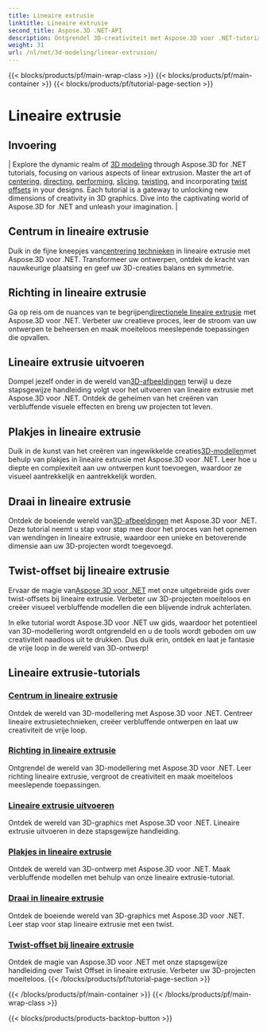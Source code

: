 ```yaml
---
title: Lineaire extrusie
linktitle: Lineaire extrusie
second_title: Aspose.3D .NET-API
description: Ontgrendel 3D-creativiteit met Aspose.3D voor .NET-tutorials. Beheers lineaire extrusietechnieken, verbeter ontwerpen en breng uw projecten moeiteloos naar een hoger niveau.
weight: 31
url: /nl/net/3d-modeling/linear-extrusion/
---
```


{{< blocks/products/pf/main-wrap-class >}}
{{< blocks/products/pf/main-container >}}
{{< blocks/products/pf/tutorial-page-section >}}

# Lineaire extrusie

## Invoering
| Explore the dynamic realm of [3D modeling](./center-in-linear-extrusion/) through Aspose.3D for .NET tutorials, focusing on various aspects of linear extrusion. Master the art of [centering](./center-in-linear-extrusion/), [directing](./direction-in-linear-extrusion/), [performing](./performing-linear-extrusion/), [slicing](./slices-in-linear-extrusion/), [twisting](./twist-in-linear-extrusion/), and incorporating [twist offsets](./twist-offset-in-linear-extrusion/) in your designs. Each tutorial is a gateway to unlocking new dimensions of creativity in 3D graphics. Dive into the captivating world of Aspose.3D for .NET and unleash your imagination. |

## Centrum in lineaire extrusie
 Duik in de fijne kneepjes van[centrering technieken](./center-in-linear-extrusion/) in lineaire extrusie met Aspose.3D voor .NET. Transformeer uw ontwerpen, ontdek de kracht van nauwkeurige plaatsing en geef uw 3D-creaties balans en symmetrie.

## Richting in lineaire extrusie
 Ga op reis om de nuances van te begrijpen[directionele lineaire extrusie](./direction-in-linear-extrusion/) met Aspose.3D voor .NET. Verbeter uw creatieve proces, leer de stroom van uw ontwerpen te beheersen en maak moeiteloos meeslepende toepassingen die opvallen.

## Lineaire extrusie uitvoeren
 Dompel jezelf onder in de wereld van[3D-afbeeldingen](./performing-linear-extrusion/) terwijl u deze stapsgewijze handleiding volgt voor het uitvoeren van lineaire extrusie met Aspose.3D voor .NET. Ontdek de geheimen van het creëren van verbluffende visuele effecten en breng uw projecten tot leven.

## Plakjes in lineaire extrusie
 Duik in de kunst van het creëren van ingewikkelde creaties[3D-modellen](./slices-in-linear-extrusion/)met behulp van plakjes in lineaire extrusie met Aspose.3D voor .NET. Leer hoe u diepte en complexiteit aan uw ontwerpen kunt toevoegen, waardoor ze visueel aantrekkelijk en aantrekkelijk worden.

## Draai in lineaire extrusie
 Ontdek de boeiende wereld van[3D-afbeeldingen](./twist-in-linear-extrusion/) met Aspose.3D voor .NET. Deze tutorial neemt u stap voor stap mee door het proces van het opnemen van wendingen in lineaire extrusie, waardoor een unieke en betoverende dimensie aan uw 3D-projecten wordt toegevoegd.

## Twist-offset bij lineaire extrusie
 Ervaar de magie van[Aspose.3D voor .NET](./twist-offset-in-linear-extrusion/) met onze uitgebreide gids over twist-offsets bij lineaire extrusie. Verbeter uw 3D-projecten moeiteloos en creëer visueel verbluffende modellen die een blijvende indruk achterlaten.

In elke tutorial wordt Aspose.3D voor .NET uw gids, waardoor het potentieel van 3D-modellering wordt ontgrendeld en u de tools wordt geboden om uw creativiteit naadloos uit te drukken. Dus duik erin, ontdek en laat je fantasie de vrije loop in de wereld van 3D-ontwerp!
## Lineaire extrusie-tutorials
### [Centrum in lineaire extrusie](./center-in-linear-extrusion/)
Ontdek de wereld van 3D-modellering met Aspose.3D voor .NET. Centreer lineaire extrusietechnieken, creëer verbluffende ontwerpen en laat uw creativiteit de vrije loop.
### [Richting in lineaire extrusie](./direction-in-linear-extrusion/)
Ontgrendel de wereld van 3D-modellering met Aspose.3D voor .NET. Leer richting lineaire extrusie, vergroot de creativiteit en maak moeiteloos meeslepende toepassingen.
### [Lineaire extrusie uitvoeren](./performing-linear-extrusion/)
Ontdek de wereld van 3D-graphics met Aspose.3D voor .NET. Lineaire extrusie uitvoeren in deze stapsgewijze handleiding.
### [Plakjes in lineaire extrusie](./slices-in-linear-extrusion/)
Ontdek de wereld van 3D-ontwerp met Aspose.3D voor .NET. Maak verbluffende modellen met behulp van onze lineaire extrusie-tutorial.
### [Draai in lineaire extrusie](./twist-in-linear-extrusion/)
Ontdek de boeiende wereld van 3D-graphics met Aspose.3D voor .NET. Leer stap voor stap lineaire extrusie met een twist.
### [Twist-offset bij lineaire extrusie](./twist-offset-in-linear-extrusion/)
Ontdek de magie van Aspose.3D voor .NET met onze stapsgewijze handleiding over Twist Offset in lineaire extrusie. Verbeter uw 3D-projecten moeiteloos.
{{< /blocks/products/pf/tutorial-page-section >}}

{{< /blocks/products/pf/main-container >}}
{{< /blocks/products/pf/main-wrap-class >}}

{{< blocks/products/products-backtop-button >}}
